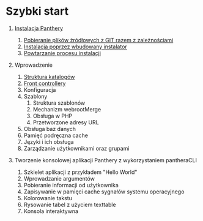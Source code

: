 Szybki start
===============

1. [Instalacja Panthery](https://github.com/Panthera-Framework/panthera-docs/blob/master/src/polski/instalacja-panthery/index.md)
    1. [Pobieranie plików źródłowych z GIT razem z zależnościami](https://github.com/Panthera-Framework/panthera-docs/blob/master/src/polski/instalacja-panthery/index.md)
    2. [Instalacja poprzez wbudowany instalator](https://github.com/Panthera-Framework/panthera-docs/blob/master/src/polski/instalacja-panthery/index.md)
    3. [Powtarzanie procesu instalacji](https://github.com/Panthera-Framework/panthera-docs/blob/master/src/polski/instalacja-panthery/index.md)

2. Wprowadzenie
    1. [Struktura katalogów](https://github.com/Panthera-Framework/panthera-docs/blob/master/src/polski/wprowadzenie/struktura-katalogow.md)
    2. [Front controllery](https://github.com/Panthera-Framework/panthera-docs/blob/master/src/polski/wprowadzenie/front-controllery.md)
    3. Konfiguracja
    4. Szablony
        1. Struktura szablonów
        2. Mechanizm webrootMerge
        3. Obsługa w PHP
        4. Przetworzone adresy URL
    5. Obsługa baz danych
    6. Pamięć podręczna cache
    7. Języki i ich obsługa
    8. Zarządzanie użytkownikami oraz grupami

3. Tworzenie konsolowej aplikacji Panthery z wykorzystaniem pantheraCLI

    1. Szkielet aplikacji z przykładem "Hello World"
    2. Wprowadzanie argumentów
    3. Pobieranie informacji od użytkownika
    4. Zapisywanie w pamięci cache sygnałów systemu operacyjnego
    5. Kolorowanie takstu
    6. Rysowanie tabel z użyciem texttable
    7. Konsola interaktywna
